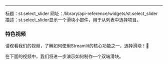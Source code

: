 ---
标题：st.select_slider
网址：/library/api-reference/widgets/st.select_slider
描述：st.select_slider显示一个滑块小部件，用于从列表中选择项目。

<Autofunction function="streamlit.select_slider" />

### 特色视频

请观看我们的视频，了解如何使用Streamlit的核心功能之一，选择滑块！🎈
<YouTube videoId="MTaL_1UCb2g" />

在下面的视频中，我们将进一步演示如何制作一个双端滑块。
<YouTube videoId="sCvdt79asrE" />
